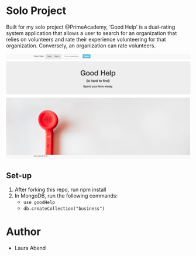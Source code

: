 # Solo Project
Built for my solo project @PrimeAcademy, ‘Good Help’ is a dual-rating system application that allows a user to search for
an organization that relies on volunteers and rate their experience volunteering
for that organization. Conversely, an organization can rate volunteers.

![Good Help](/screenshots/homepage.png)

## Set-up
1. After forking this repo, run npm install
2. In MongoDB, run the following commands:
    - `use goodHelp`
    - `db.createCollection("business")`

# Author
- Laura Abend
